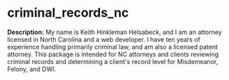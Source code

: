 # criminal_records_nc

__Description:__
My name is Keith Hinkleman Helsabeck, and I am an attorney licensed in North Carolina and a web developer. I have ten years of experience handling primarily criminal law, and am also a licensed patent attorney. This package is intended for NC attorneys and clients reviewing criminal records and determining a client's record level for Misdemeanor, Felony, and DWI.
